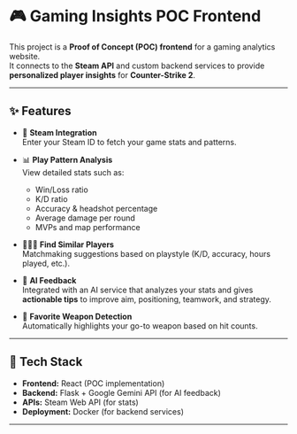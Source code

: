 # 🎮 Gaming Insights POC Frontend

This project is a **Proof of Concept (POC) frontend** for a gaming analytics website.  
It connects to the **Steam API** and custom backend services to provide **personalized player insights** for **Counter-Strike 2**.

---

## ✨ Features

- 🔑 **Steam Integration**  
  Enter your Steam ID to fetch your game stats and patterns.

- 📊 **Play Pattern Analysis**  
  View detailed stats such as:

  - Win/Loss ratio
  - K/D ratio
  - Accuracy & headshot percentage
  - Average damage per round
  - MVPs and map performance

- 🧑‍🤝‍🧑 **Find Similar Players**  
  Matchmaking suggestions based on playstyle (K/D, accuracy, hours played, etc.).

- 🤖 **AI Feedback**  
  Integrated with an AI service that analyzes your stats and gives **actionable tips** to improve aim, positioning, teamwork, and strategy.

- 🎯 **Favorite Weapon Detection**  
  Automatically highlights your go-to weapon based on hit counts.

---

## 🚀 Tech Stack

- **Frontend:** React (POC implementation)
- **Backend:** Flask + Google Gemini API (for AI feedback)
- **APIs:** Steam Web API (for stats)
- **Deployment:** Docker (for backend services)

---
